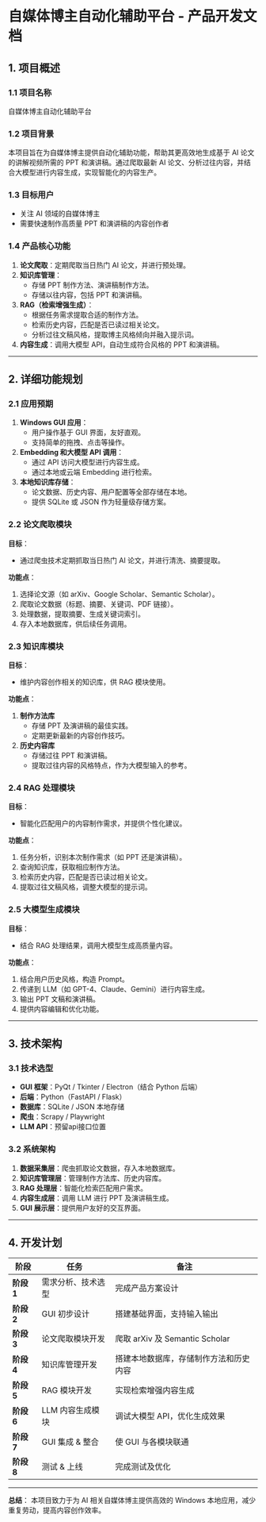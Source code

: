# 自媒体博主自动化辅助平台 - 产品开发文档

## 1. 项目概述

### 1.1 项目名称

自媒体博主自动化辅助平台

### 1.2 项目背景

本项目旨在为自媒体博主提供自动化辅助功能，帮助其更高效地生成基于 AI 论文的讲解视频所需的 PPT 和演讲稿。通过爬取最新 AI 论文、分析过往内容，并结合大模型进行内容生成，实现智能化的内容生产。

### 1.3 目标用户

- 关注 AI 领域的自媒体博主
- 需要快速制作高质量 PPT 和演讲稿的内容创作者

### 1.4 产品核心功能

1. **论文爬取**：定期爬取当日热门 AI 论文，并进行预处理。
2. **知识库管理**：
    - 存储 PPT 制作方法、演讲稿制作方法。
    - 存储以往内容，包括 PPT 和演讲稿。
3. **RAG（检索增强生成）**：
    - 根据任务需求提取合适的制作方法。
    - 检索历史内容，匹配是否已读过相关论文。
    - 分析过往文稿风格，提取博主风格倾向并融入提示词。
4. **内容生成**：调用大模型 API，自动生成符合风格的 PPT 和演讲稿。

---

## 2. 详细功能规划

### 2.1 应用预期

1. **Windows GUI 应用**：
    - 用户操作基于 GUI 界面，友好直观。
    - 支持简单的拖拽、点击等操作。
2. **Embedding 和大模型 API 调用**：
    - 通过 API 访问大模型进行内容生成。
    - 通过本地或云端 Embedding 进行检索。
3. **本地知识库存储**：
    - 论文数据、历史内容、用户配置等全部存储在本地。
    - 提供 SQLite 或 JSON 作为轻量级存储方案。

### 2.2 论文爬取模块

**目标**：

- 通过爬虫技术定期抓取当日热门 AI 论文，并进行清洗、摘要提取。

**功能点**：

1. 选择论文源（如 arXiv、Google Scholar、Semantic Scholar）。
2. 爬取论文数据（标题、摘要、关键词、PDF 链接）。
3. 处理数据，提取摘要、生成关键词索引。
4. 存入本地数据库，供后续任务调用。

### 2.3 知识库模块

**目标**：

- 维护内容创作相关的知识库，供 RAG 模块使用。

**功能点**：

1. **制作方法库**
    - 存储 PPT 及演讲稿的最佳实践。
    - 定期更新最新的内容创作技巧。
2. **历史内容库**
    - 存储过往 PPT 和演讲稿。
    - 提取过往内容的风格特点，作为大模型输入的参考。

### 2.4 RAG 处理模块

**目标**：

- 智能化匹配用户的内容制作需求，并提供个性化建议。

**功能点**：

1. 任务分析，识别本次制作需求（如 PPT 还是演讲稿）。
2. 查询知识库，获取相应制作方法。
3. 检索历史内容，匹配是否已读过相关论文。
4. 提取过往文稿风格，调整大模型的提示词。

### 2.5 大模型生成模块

**目标**：

- 结合 RAG 处理结果，调用大模型生成高质量内容。

**功能点**：

1. 结合用户历史风格，构造 Prompt。
2. 传递到 LLM（如 GPT-4、Claude、Gemini）进行内容生成。
3. 输出 PPT 文稿和演讲稿。
4. 提供内容编辑和优化功能。

---

## 3. 技术架构

### 3.1 技术选型

- **GUI 框架**：PyQt / Tkinter / Electron（结合 Python 后端）
- **后端**：Python（FastAPI / Flask）
- **数据库**：SQLite / JSON 本地存储
- **爬虫**：Scrapy / Playwright
- **LLM API**：预留api接口位置

### 3.2 系统架构

1. **数据采集层**：爬虫抓取论文数据，存入本地数据库。
2. **知识库管理层**：管理制作方法库、历史内容库。
3. **RAG 处理层**：智能化检索匹配用户需求。
4. **内容生成层**：调用 LLM 进行 PPT 及演讲稿生成。
5. **GUI 展示层**：提供用户友好的交互界面。

---

## 4. 开发计划

| 阶段 | 任务 | 备注 |
| --- | --- | --- |
| **阶段 1** | 需求分析、技术选型 | 完成产品方案设计 |
| **阶段 2** | GUI 初步设计 | 搭建基础界面，支持输入输出 |
| **阶段 3** | 论文爬取模块开发 | 爬取 arXiv 及 Semantic Scholar |
| **阶段 4** | 知识库管理开发 | 搭建本地数据库，存储制作方法和历史内容 |
| **阶段 5** | RAG 模块开发 | 实现检索增强内容生成 |
| **阶段 6** | LLM 内容生成模块 | 调试大模型 API，优化生成效果 |
| **阶段 7** | GUI 集成 & 整合 | 使 GUI 与各模块联通 |
| **阶段 8** | 测试 & 上线 | 完成测试及优化 |

---

**总结**：
本项目致力于为 AI 相关自媒体博主提供高效的 Windows 本地应用，减少重复劳动，提高内容创作效率。